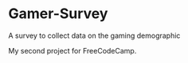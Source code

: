 # Gamer-Survey
A survey to collect data on the gaming demographic

My second project for FreeCodeCamp.
